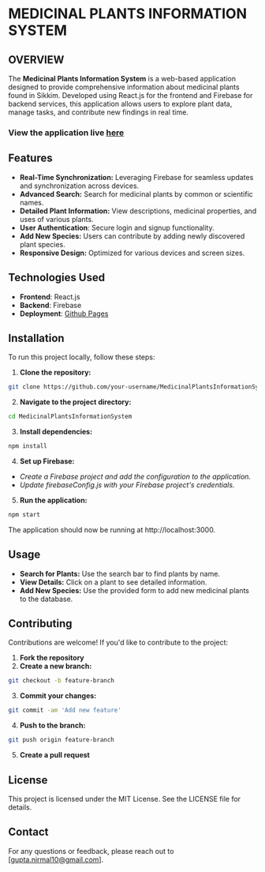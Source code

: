 
# **MEDICINAL PLANTS INFORMATION SYSTEM**
## OVERVIEW
The **Medicinal Plants Information System** is a web-based application designed to provide comprehensive information about medicinal plants found in Sikkim. Developed using React.js for the frontend and Firebase for backend services, this application allows users to explore plant data, manage tasks, and contribute new findings in real time.

### View the application live [here](https://aashu-007.github.io/MedicinalPlantsInformationSystem/) 

## Features
- **Real-Time Synchronization:** Leveraging Firebase for seamless updates and synchronization across devices.
- **Advanced Search:** Search for medicinal plants by common or scientific names.
- **Detailed Plant Information:** View descriptions, medicinal properties, and uses of various plants.
- **User Authentication**: Secure login and signup functionality.
- **Add New Species:** Users can contribute by adding newly discovered plant species.
- **Responsive Design:** Optimized for various devices and screen sizes.

##  Technologies Used
- **Frontend**: React.js
- **Backend**: Firebase
- **Deployment**: [Github Pages](https://aashu-007.github.io/MedicinalPlantsInformationSystem/) 

## Installation

To run this project locally, follow these steps:

1. **Clone the repository:**
```bash
git clone https://github.com/your-username/MedicinalPlantsInformationSystem.git
```
	
2. **Navigate to the project directory:**
```bash
cd MedicinalPlantsInformationSystem
```
	
3. **Install dependencies:**
```bash
npm install
```

4. **Set up Firebase:**
- *Create a Firebase project and add the configuration to the application.*
- *Update firebaseConfig.js with your Firebase project's credentials.*

5. **Run the application:**
```bash
npm start
```

The application should now be running at http://localhost:3000.

## Usage
- **Search for Plants:** Use the search bar to find plants by name.
- **View Details:** Click on a plant to see detailed information.
- **Add New Species:** Use the provided form to add new medicinal plants to the database.

## Contributing
Contributions are welcome! If you'd like to contribute to the project:

1. **Fork the repository**
2. **Create a new branch:**
```bash
git checkout -b feature-branch
```
3. **Commit your changes:**
```bash
git commit -am 'Add new feature'
```
4. **Push to the branch:**
```bash
git push origin feature-branch
```
5. **Create a pull request**

## License
This project is licensed under the MIT License. See the LICENSE file for details.

## Contact
For any questions or feedback, please reach out to [gupta.nirmal10@gmail.com].
